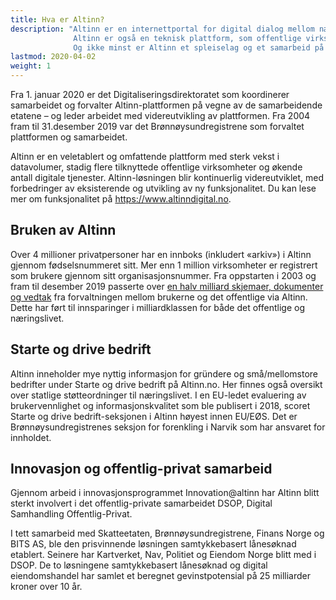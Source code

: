 ```yaml
---
title: Hva er Altinn?
description: "Altinn er en internettportal for digital dialog mellom næringslivet, privatpersoner og offentlige etater.
              Altinn er også en teknisk plattform, som offentlige virksomheter kan benytte for å lage digitale tjenester.
              Og ikke minst er Altinn et spleiselag og et samarbeid på tvers av offentlige virksomheter."
lastmod: 2020-04-02
weight: 1
---
```


Fra 1. januar 2020 er det Digitaliseringsdirektoratet som koordinerer samarbeidet og forvalter Altinn-plattformen
på vegne av de samarbeidende etatene – og leder arbeidet med videreutvikling av plattformen.
Fra 2004 fram til 31.desember 2019 var det Brønnøysundregistrene som forvaltet plattformen og samarbeidet.

Altinn er en veletablert og omfattende plattform med sterk vekst i datavolumer,
stadig flere tilknyttede offentlige virksomheter og økende antall digitale tjenester.
Altinn-løsningen blir kontinuerlig videreutviklet, med forbedringer av eksisterende og utvikling av ny funksjonalitet.
Du kan lese mer om funksjonalitet på https://www.altinndigital.no.

## Bruken av Altinn
Over 4 millioner privatpersoner har en innboks (inkludert «arkiv») i Altinn gjennom fødselsnummeret sitt.
Mer enn 1 million virksomheter er registrert som brukere gjennom sitt organisasjonsnummer.
Fra oppstarten i 2003 og fram til desember 2019 passerte over
[en halv milliard skjemaer, dokumenter og vedtak](https://www.digdir.no/digitale-felleslosninger/en-halv-milliard-skjemaer-og-meldinger-altinn/1075)
fra forvaltningen mellom brukerne og det offentlige via Altinn.
Dette har ført til innsparinger i milliardklassen for både det offentlige og næringslivet.

## Starte og drive bedrift
Altinn inneholder mye nyttig informasjon for gründere og små/mellomstore bedrifter under Starte og drive bedrift på Altinn.no.
Her finnes også oversikt over statlige støtteordninger til næringslivet.
I en EU-ledet evaluering av brukervennlighet og informasjonskvalitet som ble publisert i 2018, scoret Starte og drive bedrift-seksjonen i Altinn høyest innen EU/EØS.
Det er Brønnøysundregistrenes seksjon for forenkling i Narvik som har ansvaret for innholdet.

## Innovasjon og offentlig-privat samarbeid
Gjennom arbeid i innovasjonsprogrammet Innovation@altinn har Altinn blitt sterkt involvert i det offentlig-private samarbeidet DSOP, Digital Samhandling Offentlig-Privat.

I tett samarbeid med Skatteetaten, Brønnøysundregistrene, Finans Norge og BITS AS, ble den prisvinnende løsningen samtykkebasert lånesøknad etablert.
Seinere har Kartverket, Nav, Politiet og Eiendom Norge blitt med i DSOP.
De to løsningene samtykkebasert lånesøknad og digital eiendomshandel har samlet et beregnet gevinstpotensial på 25 milliarder kroner over 10 år.
